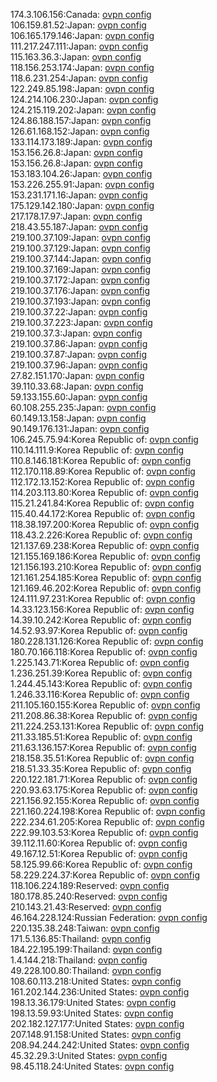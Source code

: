 174.3.106.156:Canada: [ovpn config](vpn/174_3_106_156.ovpn)  
106.159.81.52:Japan: [ovpn config](vpn/106_159_81_52.ovpn)  
106.165.179.146:Japan: [ovpn config](vpn/106_165_179_146.ovpn)  
111.217.247.111:Japan: [ovpn config](vpn/111_217_247_111.ovpn)  
115.163.36.3:Japan: [ovpn config](vpn/115_163_36_3.ovpn)  
118.156.253.174:Japan: [ovpn config](vpn/118_156_253_174.ovpn)  
118.6.231.254:Japan: [ovpn config](vpn/118_6_231_254.ovpn)  
122.249.85.198:Japan: [ovpn config](vpn/122_249_85_198.ovpn)  
124.214.106.230:Japan: [ovpn config](vpn/124_214_106_230.ovpn)  
124.215.119.202:Japan: [ovpn config](vpn/124_215_119_202.ovpn)  
124.86.188.157:Japan: [ovpn config](vpn/124_86_188_157.ovpn)  
126.61.168.152:Japan: [ovpn config](vpn/126_61_168_152.ovpn)  
133.114.173.189:Japan: [ovpn config](vpn/133_114_173_189.ovpn)  
153.156.26.8:Japan: [ovpn config](vpn/153_156_26_8.ovpn)  
153.156.26.8:Japan: [ovpn config](vpn/153_156_26_8.ovpn)  
153.183.104.26:Japan: [ovpn config](vpn/153_183_104_26.ovpn)  
153.226.255.91:Japan: [ovpn config](vpn/153_226_255_91.ovpn)  
153.231.171.16:Japan: [ovpn config](vpn/153_231_171_16.ovpn)  
175.129.142.180:Japan: [ovpn config](vpn/175_129_142_180.ovpn)  
217.178.17.97:Japan: [ovpn config](vpn/217_178_17_97.ovpn)  
218.43.55.187:Japan: [ovpn config](vpn/218_43_55_187.ovpn)  
219.100.37.109:Japan: [ovpn config](vpn/219_100_37_109.ovpn)  
219.100.37.129:Japan: [ovpn config](vpn/219_100_37_129.ovpn)  
219.100.37.144:Japan: [ovpn config](vpn/219_100_37_144.ovpn)  
219.100.37.169:Japan: [ovpn config](vpn/219_100_37_169.ovpn)  
219.100.37.172:Japan: [ovpn config](vpn/219_100_37_172.ovpn)  
219.100.37.176:Japan: [ovpn config](vpn/219_100_37_176.ovpn)  
219.100.37.193:Japan: [ovpn config](vpn/219_100_37_193.ovpn)  
219.100.37.22:Japan: [ovpn config](vpn/219_100_37_22.ovpn)  
219.100.37.223:Japan: [ovpn config](vpn/219_100_37_223.ovpn)  
219.100.37.3:Japan: [ovpn config](vpn/219_100_37_3.ovpn)  
219.100.37.86:Japan: [ovpn config](vpn/219_100_37_86.ovpn)  
219.100.37.87:Japan: [ovpn config](vpn/219_100_37_87.ovpn)  
219.100.37.96:Japan: [ovpn config](vpn/219_100_37_96.ovpn)  
27.82.151.170:Japan: [ovpn config](vpn/27_82_151_170.ovpn)  
39.110.33.68:Japan: [ovpn config](vpn/39_110_33_68.ovpn)  
59.133.155.60:Japan: [ovpn config](vpn/59_133_155_60.ovpn)  
60.108.255.235:Japan: [ovpn config](vpn/60_108_255_235.ovpn)  
60.149.13.158:Japan: [ovpn config](vpn/60_149_13_158.ovpn)  
90.149.176.131:Japan: [ovpn config](vpn/90_149_176_131.ovpn)  
106.245.75.94:Korea Republic of: [ovpn config](vpn/106_245_75_94.ovpn)  
110.14.111.9:Korea Republic of: [ovpn config](vpn/110_14_111_9.ovpn)  
110.8.146.181:Korea Republic of: [ovpn config](vpn/110_8_146_181.ovpn)  
112.170.118.89:Korea Republic of: [ovpn config](vpn/112_170_118_89.ovpn)  
112.172.13.152:Korea Republic of: [ovpn config](vpn/112_172_13_152.ovpn)  
114.203.113.80:Korea Republic of: [ovpn config](vpn/114_203_113_80.ovpn)  
115.21.241.84:Korea Republic of: [ovpn config](vpn/115_21_241_84.ovpn)  
115.40.44.172:Korea Republic of: [ovpn config](vpn/115_40_44_172.ovpn)  
118.38.197.200:Korea Republic of: [ovpn config](vpn/118_38_197_200.ovpn)  
118.43.2.226:Korea Republic of: [ovpn config](vpn/118_43_2_226.ovpn)  
121.137.69.238:Korea Republic of: [ovpn config](vpn/121_137_69_238.ovpn)  
121.155.169.186:Korea Republic of: [ovpn config](vpn/121_155_169_186.ovpn)  
121.156.193.210:Korea Republic of: [ovpn config](vpn/121_156_193_210.ovpn)  
121.161.254.185:Korea Republic of: [ovpn config](vpn/121_161_254_185.ovpn)  
121.169.46.202:Korea Republic of: [ovpn config](vpn/121_169_46_202.ovpn)  
124.111.97.231:Korea Republic of: [ovpn config](vpn/124_111_97_231.ovpn)  
14.33.123.156:Korea Republic of: [ovpn config](vpn/14_33_123_156.ovpn)  
14.39.10.242:Korea Republic of: [ovpn config](vpn/14_39_10_242.ovpn)  
14.52.93.97:Korea Republic of: [ovpn config](vpn/14_52_93_97.ovpn)  
180.228.131.126:Korea Republic of: [ovpn config](vpn/180_228_131_126.ovpn)  
180.70.166.118:Korea Republic of: [ovpn config](vpn/180_70_166_118.ovpn)  
1.225.143.71:Korea Republic of: [ovpn config](vpn/1_225_143_71.ovpn)  
1.236.251.39:Korea Republic of: [ovpn config](vpn/1_236_251_39.ovpn)  
1.244.45.143:Korea Republic of: [ovpn config](vpn/1_244_45_143.ovpn)  
1.246.33.116:Korea Republic of: [ovpn config](vpn/1_246_33_116.ovpn)  
211.105.160.155:Korea Republic of: [ovpn config](vpn/211_105_160_155.ovpn)  
211.208.86.38:Korea Republic of: [ovpn config](vpn/211_208_86_38.ovpn)  
211.224.253.131:Korea Republic of: [ovpn config](vpn/211_224_253_131.ovpn)  
211.33.185.51:Korea Republic of: [ovpn config](vpn/211_33_185_51.ovpn)  
211.63.136.157:Korea Republic of: [ovpn config](vpn/211_63_136_157.ovpn)  
218.158.35.51:Korea Republic of: [ovpn config](vpn/218_158_35_51.ovpn)  
218.51.33.35:Korea Republic of: [ovpn config](vpn/218_51_33_35.ovpn)  
220.122.181.71:Korea Republic of: [ovpn config](vpn/220_122_181_71.ovpn)  
220.93.63.175:Korea Republic of: [ovpn config](vpn/220_93_63_175.ovpn)  
221.156.92.155:Korea Republic of: [ovpn config](vpn/221_156_92_155.ovpn)  
221.160.224.198:Korea Republic of: [ovpn config](vpn/221_160_224_198.ovpn)  
222.234.61.205:Korea Republic of: [ovpn config](vpn/222_234_61_205.ovpn)  
222.99.103.53:Korea Republic of: [ovpn config](vpn/222_99_103_53.ovpn)  
39.112.11.60:Korea Republic of: [ovpn config](vpn/39_112_11_60.ovpn)  
49.167.12.51:Korea Republic of: [ovpn config](vpn/49_167_12_51.ovpn)  
58.125.99.66:Korea Republic of: [ovpn config](vpn/58_125_99_66.ovpn)  
58.229.224.37:Korea Republic of: [ovpn config](vpn/58_229_224_37.ovpn)  
118.106.224.189:Reserved: [ovpn config](vpn/118_106_224_189.ovpn)  
180.178.85.240:Reserved: [ovpn config](vpn/180_178_85_240.ovpn)  
210.143.21.43:Reserved: [ovpn config](vpn/210_143_21_43.ovpn)  
46.164.228.124:Russian Federation: [ovpn config](vpn/46_164_228_124.ovpn)  
220.135.38.248:Taiwan: [ovpn config](vpn/220_135_38_248.ovpn)  
171.5.136.85:Thailand: [ovpn config](vpn/171_5_136_85.ovpn)  
184.22.195.199:Thailand: [ovpn config](vpn/184_22_195_199.ovpn)  
1.4.144.218:Thailand: [ovpn config](vpn/1_4_144_218.ovpn)  
49.228.100.80:Thailand: [ovpn config](vpn/49_228_100_80.ovpn)  
108.60.113.218:United States: [ovpn config](vpn/108_60_113_218.ovpn)  
161.202.144.236:United States: [ovpn config](vpn/161_202_144_236.ovpn)  
198.13.36.179:United States: [ovpn config](vpn/198_13_36_179.ovpn)  
198.13.59.93:United States: [ovpn config](vpn/198_13_59_93.ovpn)  
202.182.127.177:United States: [ovpn config](vpn/202_182_127_177.ovpn)  
207.148.91.158:United States: [ovpn config](vpn/207_148_91_158.ovpn)  
208.94.244.242:United States: [ovpn config](vpn/208_94_244_242.ovpn)  
45.32.29.3:United States: [ovpn config](vpn/45_32_29_3.ovpn)  
98.45.118.24:United States: [ovpn config](vpn/98_45_118_24.ovpn)  
